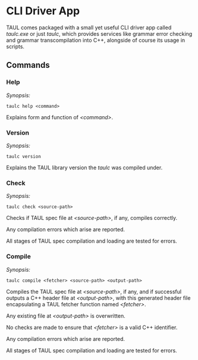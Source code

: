 # CLI Driver App

TAUL comes packaged with a small yet useful CLI driver app called *taulc.exe* or just *taulc*, which provides services like grammar error checking and grammar transcompilation into C++, alongside of course its usage in scripts.

## Commands

### Help

*Synopsis:*

```
taulc help <command>
```

Explains form and function of *\<command\>*.

### Version

*Synopsis:*

```
taulc version
```

Explains the TAUL library version the *taulc* was compiled under.

### Check

*Synopsis:*

```
taulc check <source-path>
```

Checks if TAUL spec file at *\<source-path\>*, if any, compiles correctly.

Any compilation errors which arise are reported.

All stages of TAUL spec compilation and loading are tested for errors.

### Compile

*Synopsis:*

```
taulc compile <fetcher> <source-path> <output-path>
```

Compiles the TAUL spec file at *\<source-path\>*, if any, and if successful outputs a C++ header file at *\<output-path\>*, with this generated header file encapsulating a TAUL fetcher function named *\<fetcher\>*.

Any existing file at *\<output-path\>* is overwritten.

No checks are made to ensure that *\<fetcher\>* is a valid C++ identifier.

Any compilation errors which arise are reported.

All stages of TAUL spec compilation and loading are tested for errors.
